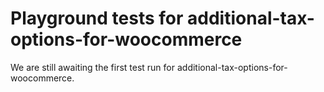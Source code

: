 # Playground tests for additional-tax-options-for-woocommerce
We are still awaiting the first test run for additional-tax-options-for-woocommerce.
